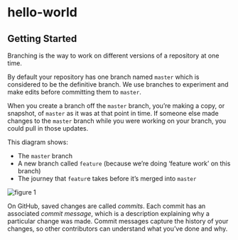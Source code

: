 # hello-world
## Getting Started

Branching is the way to work on different versions of a repository at one time.

By default your repository has one branch named ```master``` which is considered to be the definitive branch. We use branches to experiment and make edits before committing them to ```master```.

When you create a branch off the ```master``` branch, you’re making a copy, or snapshot, of ```master``` as it was at that point in time. If someone else made changes to the ```master``` branch while you were working on your branch, you could pull in those updates.

This diagram shows:

- The ```master``` branch
- A new branch called ```feature``` (because we’re doing ‘feature work’ on this branch)
- The journey that ```featur```e takes before it’s merged into ```master```

![figure 1](https://guides.github.com/activities/hello-world/branching.png)

On GitHub, saved changes are called *commits*. Each commit has an associated *commit message*, which is a description explaining why a particular change was made. Commit messages capture the history of your changes, so other contributors can understand what you’ve done and why.
